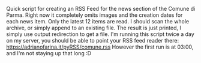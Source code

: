 Quick script for creating an RSS Feed for the news section of the Comune di Parma.
Right now it completely omits images and the creation dates for each news item.
Only the latest 12 items are read. I should scan the whole archive, or simply append to an existing file.
The result is just printed, I simply use output redirection to get a file.
I'm running this script twice a day on my server, you should be able to point your RSS feed reader there:
https://adrianofarina.it/pyRSS/comune.rss
However the first run is at 03:00, and I'm not staying up that long :D